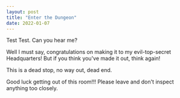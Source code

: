 ```yaml
---
layout: post
title: "Enter the Dungeon"
date: 2022-01-07
---
```

Test Test. Can you hear me? 

Well I must say, congratulations on making it to my evil-top-secret Headquarters! But if you think you've made it out, think again!

This is a dead stop, no way out, dead end.

Good luck getting out of this room!!! Please leave and don't inspect anything too closely.